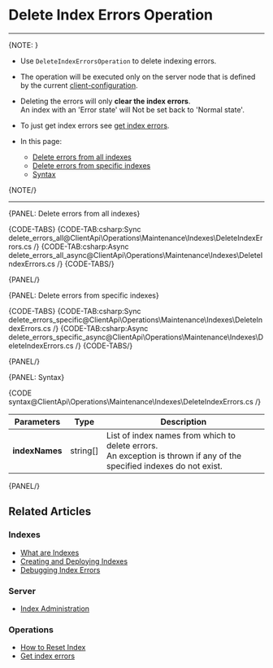 # Delete Index Errors Operation

---

{NOTE: }

* Use `DeleteIndexErrorsOperation` to delete indexing errors.  

* The operation will be executed only on the server node that is defined by the current [client-configuration](../../../../client-api/configuration/load-balance/overview#client-logic-for-choosing-a-node).

* Deleting the errors will only __clear the index errors__.  
  An index with an 'Error state' will Not be set back to 'Normal state'.  

* To just get index errors see [get index errors](../../../../client-api/operations/maintenance/indexes/get-index-errors). 

* In this page:
    * [Delete errors from all indexes](../../../../client-api/operations/maintenance/indexes/delete-index-errors#delete-errors-from-all-indexes)
    * [Delete errors from specific indexes](../../../../client-api/operations/maintenance/indexes/delete-index-errors#delete-errors-from-specific-indexes)
    * [Syntax](../../../../client-api/operations/maintenance/indexes/delete-index-errors#syntax)

{NOTE/}

---

{PANEL: Delete errors from all indexes}

{CODE-TABS}
{CODE-TAB:csharp:Sync delete_errors_all@ClientApi\Operations\Maintenance\Indexes\DeleteIndexErrors.cs /}
{CODE-TAB:csharp:Async delete_errors_all_async@ClientApi\Operations\Maintenance\Indexes\DeleteIndexErrors.cs /}
{CODE-TABS/}

{PANEL/}

{PANEL: Delete errors from specific indexes}

{CODE-TABS}
{CODE-TAB:csharp:Sync delete_errors_specific@ClientApi\Operations\Maintenance\Indexes\DeleteIndexErrors.cs /}
{CODE-TAB:csharp:Async delete_errors_specific_async@ClientApi\Operations\Maintenance\Indexes\DeleteIndexErrors.cs /}
{CODE-TABS/}

{PANEL/}

{PANEL: Syntax}

{CODE syntax@ClientApi\Operations\Maintenance\Indexes\DeleteIndexErrors.cs /}

| Parameters | Type | Description |
| - | - | - |
| __indexNames__ | string[] | List of index names from which to delete errors.<br>An exception is thrown if any of the specified indexes do not exist. |

{PANEL/}

## Related Articles

### Indexes

- [What are Indexes](../../../../indexes/what-are-indexes)
- [Creating and Deploying Indexes](../../../../indexes/creating-and-deploying)
- [Debugging Index Errors](../../../../indexes/troubleshooting/debugging-index-errors)

### Server

- [Index Administration](../../../../server/administration/index-administration)

### Operations

- [How to Reset Index](../../../../client-api/operations/maintenance/indexes/reset-index)
- [Get index errors](../../../../client-api/operations/maintenance/indexes/get-index-errors)
